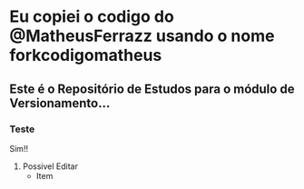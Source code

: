 # Eu copiei o codigo do @MatheusFerrazz usando o nome forkcodigomatheus
## Este é o Repositório de Estudos para o módulo de Versionamento...
### Teste
Sim!!

1. Possivel Editar
   - Item
